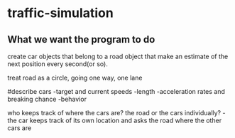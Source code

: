 # traffic-simulation

## What we want the program to do

create car objects that belong to a road object that make an estimate of the next position every second(or so).

treat road as a circle, going one way, one lane

#describe cars
-target and current speeds
-length
-acceleration rates and breaking chance
-behavior

who keeps track of where the cars are? the road or the cars individually?
-the car keeps track of its own location and asks the road where the other cars are
